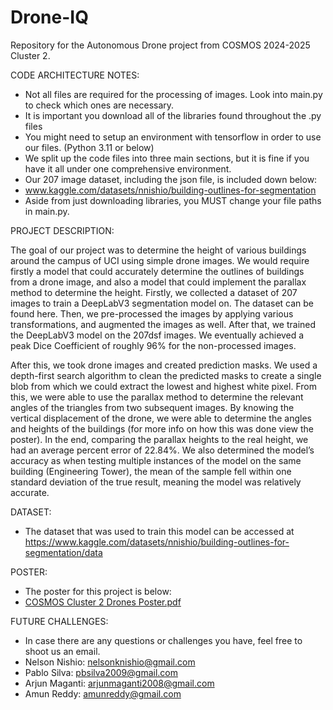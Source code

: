# Drone-IQ
Repository for the Autonomous Drone project from COSMOS 2024-2025 Cluster 2.

CODE ARCHITECTURE NOTES:
- Not all files are required for the processing of images. Look into main.py to check which ones are necessary.
- It is important you download all of the libraries found throughout the .py files
- You might need to setup an environment with tensorflow in order to use our files. (Python 3.11 or below)
- We split up the code files into three main sections, but it is fine if you have it all under one comprehensive environment.
- Our 207 image dataset, including the json file, is included down below:
- www.kaggle.com/datasets/nnishio/building-outlines-for-segmentation
- Aside from just downloading libraries, you MUST change your file paths in main.py.

PROJECT DESCRIPTION:

The goal of our project was to determine the height of various buildings around the campus of UCI using simple drone images. We would require firstly a model that could accurately determine the outlines of buildings from a drone image, and also a model that could implement the parallax method to determine the height. Firstly, we collected a dataset of 207 images to train a DeepLabV3 segmentation model on. The dataset can be found here. Then, we pre-processed the images by applying various transformations, and augmented the images as well. After that, we trained the DeepLabV3 model on the 207dsf images. We eventually achieved a peak Dice Coefficient of roughly 96% for the non-processed images. 

After this, we took drone images and created prediction masks. We used a depth-first search algorithm to clean the predicted masks to create a single blob from which we could extract the lowest and highest white pixel. From this, we were able to use the parallax method to determine the relevant angles of the triangles from two subsequent images. By knowing the vertical displacement of the drone, we were able to determine the angles and heights of the buildings (for more info on how this was done view the poster). In the end, comparing the parallax heights to the real height, we had an average percent error of 22.84%. We also determined the model’s accuracy as when testing multiple instances of the model on the same building (Engineering Tower), the mean of the sample fell within one standard deviation of the true result, meaning the model was relatively accurate.


DATASET:
- The dataset that was used to train this model can be accessed at https://www.kaggle.com/datasets/nnishio/building-outlines-for-segmentation/data
  
POSTER:
- The poster for this project is below:
- [COSMOS Cluster 2 Drones Poster.pdf](https://github.com/user-attachments/files/21535167/COSMOS.Cluster.2.Drones.Poster.pdf)

FUTURE CHALLENGES:
- In case there are any questions or challenges you have, feel free to shoot us an email.
- Nelson Nishio: nelsonknishio@gmail.com
- Pablo Silva: pbsilva2009@gmail.com
- Arjun Maganti: arjunmaganti2008@gmail.com
- Amun Reddy: amunreddy@gmail.com
